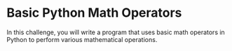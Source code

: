 # Basic Python Math Operators

In this challenge, you will write a program that uses basic math operators in Python to perform various mathematical operations.
